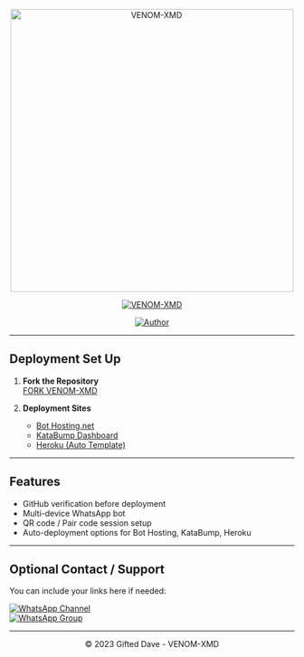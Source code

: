 <p align="center">
  <img src="https://files.catbox.moe/eh7hlm.jpg" alt="VENOM-XMD" width="500"/>
</p>

<p align="center">
  <a href="#"><img title="VENOM-XMD" src="https://img.shields.io/badge/VENOM-XMD-green?colorA=%23ff0000&colorB=%23017e40&style=for-the-badge"></a>
</p>

<p align="center">
  <a href="https://github.com/giftdee"><img title="Author" src="https://img.shields.io/badge/Author-VENOM-XMD-red.svg?style=for-the-badge&logo=github"></a>
</p>

---

## Deployment Set Up

1. **Fork the Repository**  
   [FORK VENOM-XMD](https://github.com/giftdee/VENOM-XMD/fork)

2. **Deployment Sites**  
   - [Bot Hosting.net](https://bot-hosting.net/?aff=1370480585960587298)  
   - [KataBump Dashboard](https://dashboard.katabump.com/auth/login#ce51a9)  
   - [Heroku (Auto Template)](https://herokucdn-88215e9ca1cd.herokuapp.com/)

---

## Features

- GitHub verification before deployment  
- Multi-device WhatsApp bot  
- QR code / Pair code session setup  
- Auto-deployment options for Bot Hosting, KataBump, Heroku  

---

## Optional Contact / Support

You can include your links here if needed:  

[![WhatsApp Channel](https://img.shields.io/badge/Join-Channel-green?style=for-the-badge&logo=whatsapp)](https://whatsapp.com/channel/0029VbApvFQ2Jl84lhONkc3k)  
[![WhatsApp Group](https://img.shields.io/badge/Join-Group-green?style=for-the-badge&logo=whatsapp)](https://chat.whatsapp.com/CaPeB0sVRTrL3aG6asYeAC)  

---

<p align="center">© 2023 Gifted Dave - VENOM-XMD</p>